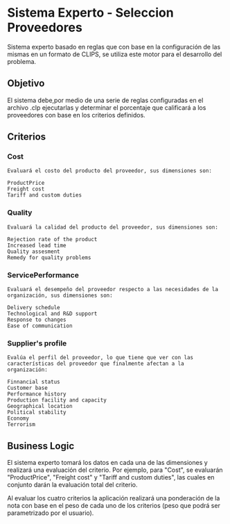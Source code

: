 # Sistema Experto - Seleccion Proveedores
Sistema experto basado en reglas que con base en la configuración de las mismas en un formato de CLIPS, se utiliza este motor para el desarrollo del problema.

## Objetivo
El sistema debe,por medio de una serie de reglas configuradas en el archivo .clp ejecutarlas y determinar el porcentaje que calificará a los proveedores con base en los criterios definidos.

## Criterios

### Cost
    Evaluará el costo del producto del proveedor, sus dimensiones son:

	ProductPrice
	Freight cost
	Tariff and custom duties

### Quality	
    Evaluará la calidad del producto del proveedor, sus dimensiones son:

	Rejection rate of the product
	Increased lead time
	Quality assesment
	Remedy for quality problems

### ServicePerformance	
    Evaluará el desempeño del proveedor respecto a las necesidades de la organización, sus dimensiones son:

	Delivery schedule
	Technological and R&D support
	Response to changes
	Ease of communication

### Supplier's profile
    Evalúa el perfil del proveedor, lo que tiene que ver con las características del proveedor que finalmente afectan a la organización:

	Finnancial status
	Customer base
	Performance history
	Production facility and capacity
	Geographical location
	Political stability
	Economy
	Terrorism

## Business Logic

El sistema experto tomará los datos en cada una de las dimensiones y realizará una evaluación del criterio. Por ejemplo, para "Cost", se evaluarán "ProductPrice",	"Freight cost" y "Tariff and custom duties", las cuales en conjunto darán la evaluación total del criterio.

Al evaluar los cuatro criterios la aplicación realizará una ponderación de la nota con base en el peso de cada uno de los criterios (peso que podrá ser parametrizado por el usuario).

